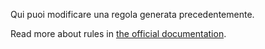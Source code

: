 Qui puoi modificare una regola generata precedentemente.

Read more about rules in [the official documentation](https://docs.firefly-iii.org/advanced-concepts/rules).